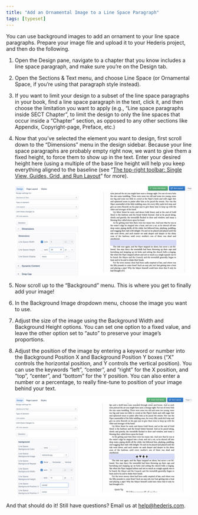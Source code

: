 ```yaml
---
title: "Add an Ornamental Image to a Line Space Paragraph"
tags: [typeset]
---
```

 
<html><body><section data-type="chapter" class="hsecchapter" data-hederis-type="hsecchapter" id="line-space-ornament" data-pi-attrs="id: line-space-ornament; data-tags: typeset;" role="doc-chapter" data-tags="typeset" data-author-name=" " data-book-title=" " title="Add an Ornamental Image to a Line Space Paragraph"><p class="hblkp" data-hederis-type="hblkp" id="prpV2W5V2">You can use background images to add an ornament to your line space paragraphs. Prepare your image file and upload it to your Hederis project, and then do the following.</p><ol class="hwprnumlist" data-hederis-type="hwprnumlist" id="pgJLJPCga"><li class="hblkoli" data-hederis-type="hblkoli" id="lilmw4fwLC"><p class="hblkoli" data-hederis-type="hblklip" id="pExjs2aGg">Open the Design pane, navigate to a chapter that you know includes a line space paragraph, and make sure you&#8217;re on the Design tab.</p></li><li class="hblkoli" data-hederis-type="hblkoli" id="li3CgwgaPa"><p class="hblkoli" data-hederis-type="hblklip" id="pPP8PRHDc">Open the Sections &amp; Text menu, and choose Line Space (or Ornamental Space, if you&#8217;re using that paragraph style instead).</p></li><li class="hblkoli" data-hederis-type="hblkoli" id="lixrsVZQD4"><p class="hblkoli" data-hederis-type="hblklip" id="pTb5s3QH0">If you want to limit your design to a subset of the line space paragraphs in your book, find a line space paragraph in the text, click it, and then choose the limitation you want to apply (e.g., &#8220;Line space paragraphs inside SECT Chapter&#8221;, to limit the design to only the line spaces that occur inside a &#8220;Chapter&#8221; section, as opposed to any other sections like Appendix, Copyright-page, Preface, etc.)</p></li><li class="hblkoli" data-hederis-type="hblkoli" id="lixefKTK02"><p class="hblkoli" data-hederis-type="hblklip" id="piMtRwTwH">Now that you&#8217;ve selected the element you want to design, first scroll down to the &#8220;Dimensions&#8221; menu in the design sidebar. Because your line space paragraphs are probably empty right now, we want to give them a fixed height, to force them to show up in the text. Enter your desired height here (using a multiple of the base line height will help you keep everything aligned to the baseline (see &#8220;<a href="{% link _docs/typeset-view-toolbar.md %}" data-hederis-type="hspana" id="pMjB9Kj6j"><span class="Hyperlink" data-hederis-type="hspnspan" id="pSho8G9e6">The top-right toolbar: Single View, Guides, Grid, and Run Layout</span></a>&#8221; for more).</p><img data-hederis-type="hblkimg" class="hblkimg" id="phnoNxjTg" src="/images/linespace_height.png" data-img-src="/images/linespace_height.png"/></li><li class="hblkoli" data-hederis-type="hblkoli" id="liQ6Fi6Ohy"><p class="hblkoli" data-hederis-type="hblklip" id="pY5C6bckv">Now scroll up to the &#8220;Background&#8221; menu. This is where you get to finally add your image!</p></li><li class="hblkoli" data-hederis-type="hblkoli" id="liZwgd68wP"><p class="hblkoli" data-hederis-type="hblklip" id="pBOhMLPml">In the Background Image dropdown menu, choose the image you want to use.</p></li><li class="hblkoli" data-hederis-type="hblkoli" id="lirgkj5xwA"><p class="hblkoli" data-hederis-type="hblklip" id="peUMWS0Zp">Adjust the size of the image using the Background Width and Background Height options. You can set one option to a fixed value, and leave the other option set to &#8220;auto&#8221; to preserve your image&#8217;s proportions.</p></li><li class="hblkoli" data-hederis-type="hblkoli" id="li204IYJ1R"><p class="hblkoli" data-hederis-type="hblklip" id="pOHPJi7a7">Adjust the position of the image by entering a keyword or number into the Background Position X and Background Position Y boxes (&#8220;X&#8221; controls the horizontal position, and Y controls the vertical position). You can use the keywords &#8220;left&#8221;, &#8220;center&#8221;, and &#8220;right&#8221; for the X position, and &#8220;top&#8221;, &#8220;center&#8221;, and &#8220;bottom&#8221; for the Y position. You can also enter a number or a percentage, to really fine-tune to position of your image behind your text.</p><img data-hederis-type="hblkimg" class="hblkimg" id="poQpKR2sW" src="/images/linespace_done.png" data-img-src="/images/linespace_done.png"/></li></ol><p class="hblkp" data-hederis-type="hblkp" id="pNscZHgIE">And that should do it! Still have questions? Email us at <a href="mailto:help@hederis.com" data-hederis-type="hspana" id="pY8OL882I"><span class="Hyperlink" data-hederis-type="hspnspan" id="pFdWXz9fH">help@hederis.com</span></a>. </p></section></body></html>
